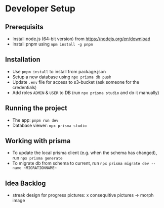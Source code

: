 # Developer Setup

## Prerequisits

- Install node.js (64-bit version) from https://nodejs.org/en/download
- Install pnpm using `npm install -g pnpm`

## Installation

- Use `pnpm install` to install from package.json
- Setup a new database using `npx prisma db push`
- Update `.env` file for access to s3-bucket (ask someone for the credentials)
- Add roles `ADMIN` & `USER` to DB (run `npx prisma studio` and do it manually)

## Running the project

- The app: `pnpm run dev`
- Database viewer: `npx prisma studio`

## Working with prisma

- To update the local prisma client (e.g. when the schema has changed), run `npx prisma generate`
- To migrate db from schema to current, run `npx prisma migrate dev --name ~MIGRATIONNAME~`

## Idea Backlog
- streak design for progress pictures: x consequitive pictures -> morph image